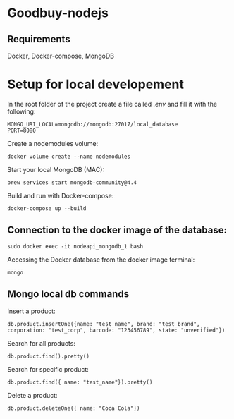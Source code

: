 # Goodbuy-nodejs

## Requirements 
Docker, Docker-compose, MongoDB 

# Setup for local developement

In the root folder of the project create a file called *.env* and fill it with the following:
```
MONGO_URI_LOCAL=mongodb://mongodb:27017/local_database
PORT=8080
```
Create a nodemodules volume:
```
docker volume create --name nodemodules
```
Start your local MongoDB (MAC):
```
brew services start mongodb-community@4.4
```
Build and run with Docker-compose:
```
docker-compose up --build
```

## Connection to the docker image of the database:
```
sudo docker exec -it nodeapi_mongodb_1 bash
```
Accessing the Docker database from the docker image terminal:
```
mongo
```

## Mongo local db commands

Insert a product:
```
db.product.insertOne({name: "test_name", brand: "test_brand", corporation: "test_corp", barcode: "123456789", state: "unverified"})
```
Search for all products:
```
db.product.find().pretty()
```
Search for specific product:
```
db.product.find({ name: "test_name"}).pretty()
```
Delete a product:
```
db.product.deleteOne({ name: "Coca Cola"})
```

